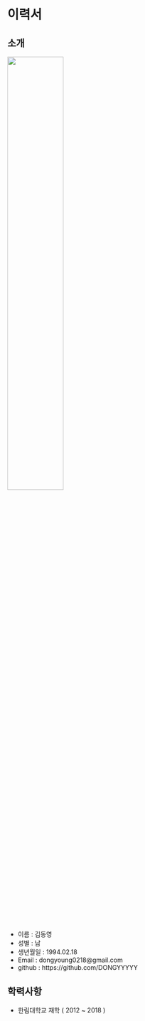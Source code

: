 <h1>이력서</h1>

<h2>소개</h2>
<img src="https://user-images.githubusercontent.com/37283294/48554422-b1253b80-e921-11e8-8639-032e9c7f3b3f.jpg" width="50%" height="50%"/>
<ul>
  <li>이름 : 김동영</li>
  <li>성별 : 남</li>
  <li>생년월일 : 1994.02.18</li>
  <li>Email : dongyoung0218@gmail.com</li>
  <li>github : https://github.com/DONGYYYYY</li>
</ul>

<h2>학력사항</h2>
<ul>
  <li>한림대학교 재학 ( 2012 ~ 2018 )</li>    
</ul>

